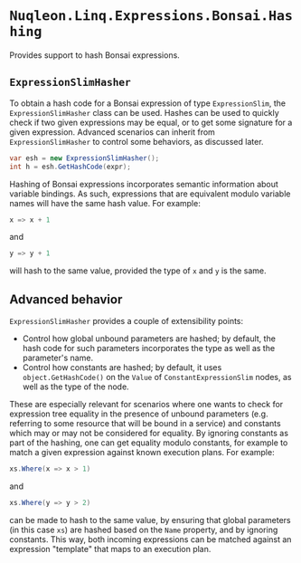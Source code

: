 # `Nuqleon.Linq.Expressions.Bonsai.Hashing`

Provides support to hash Bonsai expressions.

## `ExpressionSlimHasher`

To obtain a hash code for a Bonsai expression of type `ExpressionSlim`, the `ExpressionSlimHasher` class can be used. Hashes can be used to quickly check if two given expressions may be equal, or to get some signature for a given expression. Advanced scenarios can inherit from `ExpressionSlimHasher` to control some behaviors, as discussed later.

```csharp
var esh = new ExpressionSlimHasher();
int h = esh.GetHashCode(expr);
```

Hashing of Bonsai expressions incorporates semantic information about variable bindings. As such, expressions that are equivalent modulo variable names will have the same hash value. For example:

```csharp
x => x + 1
```

and

```csharp
y => y + 1
```

will hash to the same value, provided the type of `x` and `y` is the same.

## Advanced behavior

`ExpressionSlimHasher` provides a couple of extensibility points:

* Control how global unbound parameters are hashed; by default, the hash code for such parameters incorporates the type as well as the parameter's name.
* Control how constants are hashed; by default, it uses `object.GetHashCode()` on the `Value` of `ConstantExpressionSlim` nodes, as well as the type of the node.

These are especially relevant for scenarios where one wants to check for expression tree equality in the presence of unbound parameters (e.g. referring to some resource that will be bound in a service) and constants which may or may not be considered for equality. By ignoring constants as part of the hashing, one can get equality modulo constants, for example to match a given expression against known execution plans. For example:

```csharp
xs.Where(x => x > 1)
```

and

```csharp
xs.Where(y => y > 2)
```

can be made to hash to the same value, by ensuring that global parameters (in this case `xs`) are hashed based on the `Name` property, and by ignoring constants. This way, both incoming expressions can be matched against an expression "template" that maps to an execution plan.
